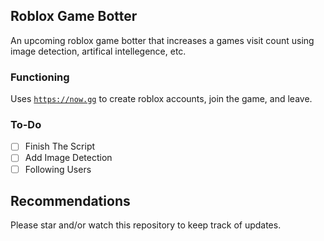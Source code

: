 ## Roblox Game Botter
An upcoming roblox game botter that increases a games visit count using image detection, artifical intellegence, etc.

### Functioning
Uses [`https://now.gg`](https://now.gg) to create roblox accounts, join the game, and leave.

### To-Do
- [ ] Finish The Script 
- [ ] Add Image Detection
- [ ] Following Users

## Recommendations
Please star and/or watch this repository to keep track of updates. 
